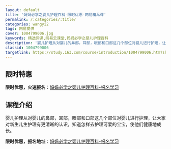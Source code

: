 ```yaml
---
layout: default
title: '妈妈必学之婴儿护理百科-限时优惠-网易精品课'
permalink: /:categories/:title/
categories: wangyi2
tags: 网易提供
cover: 1004799006.jpg
keywords: 精选网课,网易云课堂,妈妈必学之婴儿护理百科
description: '婴儿护理从对婴儿的鼻部，耳部，眼部和口部这几个部位对婴儿进行护理，让大家对新生儿生护理有更清晰的认识，知道怎样去护理可爱'
classid: 1004799006
targetlink: https://study.163.com/course/introduction/1004799006.htm?share=1&shareId=1025206652&utm_campaign=share&utm_medium=iphoneShare&utm_source=&utm_u=1025206652
---
```


## 限时特惠

**限时优惠，火速报名**：[妈妈必学之婴儿护理百科-报名学习](https://study.163.com/course/introduction/1004799006.htm?share=1&shareId=1025206652&utm_campaign=share&utm_medium=iphoneShare&utm_source=&utm_u=1025206652)

## 课程介绍

婴儿护理从对婴儿的鼻部，耳部，眼部和口部这几个部位对婴儿进行护理，让大家对新生儿生护理有更清晰的认识，知道怎样去护理可爱的宝宝，使他们健康地成长。

**限时优惠，报名地址**：[妈妈必学之婴儿护理百科-报名学习](https://study.163.com/course/introduction/1004799006.htm?share=1&shareId=1025206652&utm_campaign=share&utm_medium=iphoneShare&utm_source=&utm_u=1025206652)

